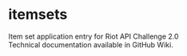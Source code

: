 # itemsets
Item set application entry for Riot API Challenge 2.0  
Technical documentation available in GitHub Wiki.
